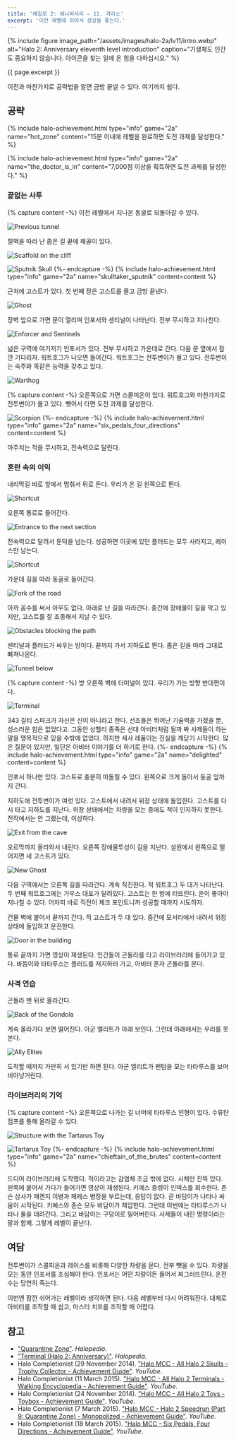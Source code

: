```yaml
---
title: '헤일로 2: 애니버서리 — 11. 격리소'
excerpt: '이전 레벨에 이어서 성상을 좇는다.'
---
```


{% include figure image_path="/assets/images/halo-2a/lv11/intro.webp"
alt="Halo 2: Anniversary eleventh level introduction"
caption="기생체도 인간도 중요하지 않습니다. 아이콘을 찾는 일에 온 힘을 다하십시오." %}

{{ page.excerpt }}

이전과 마찬가지로 공략법을 알면 금방 끝낼 수 있다. 여기까지 쉽다.

## 공략

{% include halo-achievement.html type="info" game="2a" name="hot_zone"
content="15분 이내에 레벨을 완료하면 도전 과제를 달성한다." %}

{% include halo-achievement.html type="info" game="2a" name="the_doctor_is_in"
content="7,000점 이상을 획득하면 도전 과제를 달성한다." %}

### 끝없는 사투

{% capture content -%}
이전 레벨에서 지나온 동굴로 되돌아갈 수 있다.

![Previous tunnel](/assets/images/halo-2a/lv11/ch01/tunnel.webp)

절벽을 따라 난 좁은 길 끝에 해골이 있다.

![Scaffold on the cliff](/assets/images/halo-2a/lv11/ch01/scaffold.webp)

![Sputnik Skull](/assets/images/halo-2a/lv11/ch01/skull-sputnik.webp)
{%- endcapture -%}
{% include halo-achievement.html type="info" game="2a" name="skulltaker_sputnik" content=content %}

근처에 고스트가 있다. 첫 번째 장은 고스트를 몰고 금방 끝낸다.

![Ghost](/assets/images/halo-2a/lv11/ch01/ghost.webp)

장벽 앞으로 가면 문이 열리며 인포서와 센티널이 나타난다. 전부 무시하고 지나친다.

![Enforcer and Sentinels](/assets/images/halo-2a/lv11/ch01/sentinel.webp)

넓은 구역에 여기저기 인포서가 있다. 전부 무시하고 가운데로 간다. 다음 문 옆에서 잠깐 기다리자. 워트호그가 나오면 들어간다. 워트호그는
전투변이가 몰고 있다. 전투변이는 숙주와 똑같은 능력을 갖추고 있다.

![Warthog](/assets/images/halo-2a/lv11/ch01/warthog.webp)

{% capture content -%}
오른쪽으로 가면 스콜피온이 있다. 워트호그와 마찬가지로 전투변이가 몰고 있다. 뺏어서 타면 도전 과제를 달성한다.

![Scorpion](/assets/images/halo-2a/lv11/ch01/scorpion.webp)
{%- endcapture -%}
{% include halo-achievement.html type="info" game="2a" name="six_pedals_four_directions" content=content %}

마주치는 적을 무시하고, 전속력으로 달린다.

### 혼란 속의 이익

내리막길 바로 앞에서 멈춰서 뒤로 돈다. 우리가 온 길 왼쪽으로 뛴다.

![Shortcut](/assets/images/halo-2a/lv11/ch02/shortcut-01.webp)

오른쪽 통로로 들어간다.

![Entrance to the next section](/assets/images/halo-2a/lv11/ch02/door-01.webp)

전속력으로 달려서 둔덕을 넘는다. 성공하면 이곳에 있던 플러드는 모두 사라지고, 레이스만 남는다.

![Shortcut](/assets/images/halo-2a/lv11/ch02/shortcut-02.webp)

가운데 길을 따라 동굴로 들어간다.

![Fork of the road](/assets/images/halo-2a/lv11/ch02/fork.webp)

아까 꼼수를 써서 아무도 없다. 아래로 난 길을 따라간다. 중간에 장애물이 길을 막고 있지만, 고스트를 잘 조종해서 지날 수 있다.

![Obstacles blocking the path](/assets/images/halo-2a/lv11/ch02/obstacle.webp)

센티널과 플러드가 싸우는 방이다. 끝까지 가서 지하도로 뛴다. 좁은 길을 따라 그대로 빠져나온다.

![Tunnel below](/assets/images/halo-2a/lv11/ch02/tunnel-01.webp)

{% capture content -%}
방 오른쪽 벽에 터미널이 있다. 우리가 가는 방향 반대편이다.

![Terminal](/assets/images/halo-2a/lv11/ch02/terminal.webp)

343 길티 스파크가 자신은 신이 아니라고 한다. 선조들은 뛰어난 기술력을 가졌을 뿐, 성스러운 힘은 없었다고. 그동안 상헬리 종족은 선대
아비터처럼 될까 봐 사제들이 하는 말을 맹목적으로 믿을 수밖에 없었다. 하지만 세사 레품이는 진실을 깨닫기 시작한다. 많은 질문이 있지만, 일단은
아비터 이야기를 더 하기로 한다.
{%- endcapture -%}
{% include halo-achievement.html type="info" game="2a" name="delighted" content=content %}

인포서 하나만 있다. 고스트로 충분히 따돌릴 수 있다. 왼쪽으로 크게 돌아서 동굴 앞까지 간다.

지하도에 전투변이가 여럿 있다. 고스트에서 내려서 위장 상태에 돌입한다. 고스트를 다시 타고 지하도를 지난다. 위장 상태에서는 차량을 모는
중에도 적이 인지하지 못한다. 전작에서는 안 그랬는데, 이상하다.

![Exit from the cave](/assets/images/halo-2a/lv11/ch02/tunnel-02.webp)

오르막까지 올라와서 내린다. 오른쪽 장애물투성이 길을 지난다. 설원에서 왼쪽으로 떨어지면 새 고스트가 있다.

![New Ghost](/assets/images/halo-2a/lv11/ch02/ghost.webp)

다음 구역에서는 오른쪽 길을 따라간다. 계속 직진한다. 적 워트호그 두 대가 나타난다. 두 번째 워트호그에는 가우스 대포가 달려있다. 고스트는 한
방에 터뜨린다. 운이 좋아야 지나칠 수 있다. 어차피 바로 직전이 체크 포인트니까 성공할 때까지 시도하자.

건물 벽에 붙어서 끝까지 간다. 적 고스트가 두 대 있다. 중간에 모서리에서 내려서 위장 상태에 돌입하고 운전한다.

![Door in the building](/assets/images/halo-2a/lv11/ch02/door-02.webp)

통로 끝까지 가면 영상이 재생된다. 인간들이 곤돌라를 타고 라이브러리에 들어가고 있다. 바둠이와 타타루스는 플러드를 저지하러 가고, 아비터 혼자
곤돌라를 몬다.

### 사격 연습

곤돌라 맨 뒤로 올라간다.

![Back of the Gondola](/assets/images/halo-2a/lv11/ch03/gondola-back.webp)

계속 올라가다 보면 떨어진다. 아군 엘리트가 아래 보인다. 그런데 아래에서는 우리를 못 본다.

![Ally Elites](/assets/images/halo-2a/lv11/ch03/elite.webp)

도착할 때까지 가만히 서 있기만 하면 된다. 아군 엘리트가 팬텀을 모는 타타루스를 보며 비아냥거린다.

### 라이브러리의 기억

{% capture content -%}
오른쪽으로 나가는 길 너머에 타타루스 인형이 있다. 수류탄 점프를 통해 올라갈 수 있다.

![Structure with the Tartarus Toy](/assets/images/halo-2a/lv11/ch04/structure.png)

![Tartarus Toy](/assets/images/halo-2a/lv11/ch04/toy.png)
{%- endcapture -%}
{% include halo-achievement.html type="info" game="2a" name="chieftain_of_the_brutes" content=content %}

드디어 라이브러리에 도착했다. 적이라고는 감염체 조금 밖에 없다. 시체만 잔뜩 있다. 왼쪽에 붙어서 가다가 들어가면 영상이 재생된다. 키예스
중령이 인덱스를 회수한다. 존슨 상사가 매켄지 이병과 페레스 병장을 부르는데, 응답이 없다. 곧 바담이가 나타나 싸움이 시작된다. 키예스와 존슨
모두 바담이가 제압한다. 그런데 이번에는 타타루스가 나타나 둘을 데려간다. 그리고 바담이는 구덩이로 밀어버린다. 사제들이 내린 명령이라는 말과
함께. 그렇게 레벨이 끝난다.

## 여담

전투변이가 스콜피온과 레이스를 비롯해 다양한 차량을 몬다. 전부 뺏을 수 있다. 차량을 모는 동안 인포서를 조심해야 한다. 인포서는 어떤 차량이든
들어서 찌그러뜨린다. 운전수는 당연히 죽는다.

이번엔 잠깐 쉬어가는 레벨이라 생각하면 된다. 다음 레벨부터 다시 어려워진다. 대체로 아비터를 조작할 때 쉽고, 마스터 치프를 조작할 때 어렵다.

## 참고

- ["Quarantine Zone"](https://www.halopedia.org/Quarantine_Zone). *Halopedia*.
- ["Terminal (Halo 2: Anniversary)"](https://www.halopedia.org/Terminal_(Halo_2:_Anniversary)#tabsection-8-0).
*Halopedia*.
- Halo Completionist (29 November 2014). ["Halo MCC - All Halo 2 Skulls - Trophy Collector - Achievement
Guide"](https://youtu.be/MVV5fQw2lSs?t=493). *YouTube*.
- Halo Completionist (11 March 2015). ["Halo MCC - All Halo 2 Terminals - Walking Encyclopedia - Achievement
Guide"](https://youtu.be/YcegqNgBGhQ?t=156). *YouTube*.
- Halo Completionist (24 November 2014). ["Halo MCC - All Halo 2 Toys - Toybox - Achievement
Guide"](https://youtu.be/vIYjJtcJWLc?t=235). *YouTube*.
- Halo Completionist (7 March 2015). ["Halo MCC - Halo 2 Speedrun (Part 9: Quarantine Zone) - Monopolized - Achievement
Guide"](https://youtu.be/Mjg3DjAdkLs). *YouTube*.
- Halo Completionist (18 March 2015). ["Halo MCC - Six Pedals, Four Directions - Achievement
Guide"](https://youtu.be/E431mr2YK40). *YouTube*.
